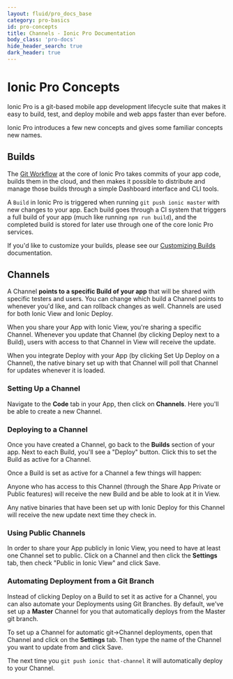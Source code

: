```yaml
---
layout: fluid/pro_docs_base
category: pro-basics
id: pro-concepts
title: Channels - Ionic Pro Documentation
body_class: 'pro-docs'
hide_header_search: true
dark_header: true
---
```


# Ionic Pro Concepts

Ionic Pro is a git-based mobile app development lifecycle suite that makes it easy to build, test, and deploy mobile and web apps faster than ever before.

Ionic Pro introduces a few new concepts and gives some familiar concepts new names.

## Builds

The [Git Workflow](/docs/pro/basics/git/) at the core of Ionic Pro takes commits of your app code, builds them in the cloud, and then makes it possible to distribute and manage those builds through a simple Dashboard interface and CLI tools.

A `Build` in Ionic Pro is triggered when running `git push ionic master` with new changes to your app. Each build goes through a CI system that triggers a full build of your app (much like running `npm run build`), and the completed build is stored for later use through one of the core Ionic Pro services.

If you'd like to customize your builds, please see our [Customizing Builds](/docs/pro/basics/concepts/customizing-builds.html) documentation.

## Channels

A Channel **points to a specific Build of your app** that will be shared with specific testers and users. You can change which build a Channel points to whenever you'd like, and can rollback changes as well. Channels are used for both Ionic View and Ionic Deploy.

When you share your App with Ionic View, you're sharing a specific Channel. Whenever you update that Channel (by clicking Deploy next to a Build), users with access to that Channel in View will receive the update.

When you integrate Deploy with your App (by clicking Set Up Deploy on a Channel), the native binary set up with that Channel will poll that Channel for updates whenever it is loaded.

### Setting Up a Channel

Navigate to the **Code** tab in your App, then click on **Channels**. Here you'll be able to create a new Channel.

### Deploying to a Channel

Once you have created a Channel, go back to the **Builds** section of your app. Next to each Build, you'll see a "Deploy" button. Click this to set the Build as active for a Channel.

Once a Build is set as active for a Channel a few things will happen:

Anyone who has access to this Channel (through the Share App Private or Public features) will receive the new Build and be able to look at it in View.

Any native binaries that have been set up with Ionic Deploy for this Channel will receive the new update next time they check in.

### Using Public Channels

In order to share your App publicly in Ionic View, you need to have at least one Channel set to public. Click on a Channel and then click the **Settings** tab, then check "Public in Ionic View" and click Save.

### Automating Deployment from a Git Branch

Instead of clicking Deploy on a Build to set it as active for a Channel, you can also automate your Deployments using Git Branches. By default, we've set up a **Master** Channel for you that automatically deploys from the Master git branch.

To set up a Channel for automatic git->Channel deployments, open that Channel and click on the **Settings** tab. Then type the name of the Channel you want to update from and click Save.

The next time you `git push ionic that-channel` it will automatically deploy to your Channel.
